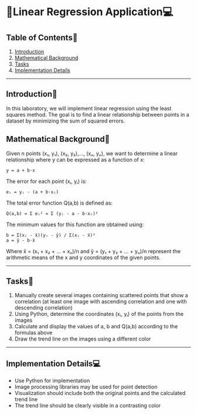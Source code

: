 # 🔢Linear Regression Application💻

## Table of Contents📑
1. [Introduction](#introduction)
2. [Mathematical Background](#mathematical-background)
3. [Tasks](#tasks)
4. [Implementation Details](#implementation-details)

---

## Introduction🎯
In this laboratory, we will implement linear regression using the least squares method. The goal is to find a linear relationship between points in a dataset by minimizing the sum of squared errors.

## Mathematical Background📐
Given n points (x₁, y₁), (x₂, y₂),..., (xₙ, yₙ), we want to determine a linear relationship where y can be expressed as a function of x:

```
y = a + b⋅x
```

The error for each point (xᵢ, yᵢ) is:
```
eᵢ = yᵢ - (a + b⋅xᵢ)
```

The total error function Q(a,b) is defined as:
```
Q(a,b) = Σ eᵢ² = Σ (yᵢ - a - b⋅xᵢ)²
```

The minimum values for this function are obtained using:
```
b = Σ(xᵢ - x̄)(yᵢ - ȳ) / Σ(xᵢ - x̄)²
a = ȳ - b⋅x̄
```

Where x̄ = (x₁ + x₂ + ... + xₙ)/n and ȳ = (y₁ + y₂ + ... + yₙ)/n represent the arithmetic means of the x and y coordinates of the given points.

---

## Tasks📝
1. Manually create several images containing scattered points that show a correlation (at least one image with ascending correlation and one with descending correlation)
2. Using Python, determine the coordinates (xᵢ, yᵢ) of the points from the images
3. Calculate and display the values of a, b and Q(a,b) according to the formulas above
4. Draw the trend line on the images using a different color

---

## Implementation Details💻
- Use Python for implementation
- Image processing libraries may be used for point detection
- Visualization should include both the original points and the calculated trend line
- The trend line should be clearly visible in a contrasting color